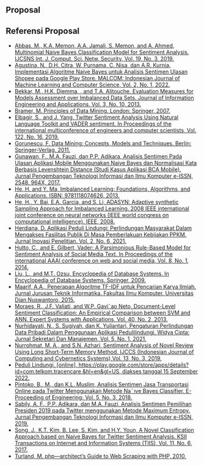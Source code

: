 ## Proposal
## Referensi Proposal
* [Abbas, M., K.A. Memon, A.A. Jamali, S. Memon, and A. Ahmed, Multinomial Naive Bayes Classification Model for Sentiment Analysis. IJCSNS Int. J. Comput. Sci. Netw. Security, Vol. 19, No. 3, 2019.](Referensi/Multinomial_Naive_Bayes_Classification_Model_for_Sentiment_Analysis.pdf)
* [Agustina, N., D.H. Citra, W. Purnama, C. Nisa, dan A.R. Kurnia, Implementasi Algoritme Naive Bayes untuk Analisis Sentimen Ulasan Shopee pada Google Play Store. MALCOM: Indonesian Journal of Machine Learning and Computer Science, Vol. 2, No. 1, 2022.](Referensi/Implementasi_Algoritma_Naive_Bayes_untuk_Analisis_Sentimen.pdf)
* [Bekkar, M., H.K. Djemma, , and T.A. Alitouche, Evaluation Measures for Models Assessment over Imbalanced Data Sets. Journal of Information Engineering and Applications. Vol. 3, No. 10, 2013.](Referensi/Evaluation_Measures_for_Models_Assessment_over_Imbalanced_Data_Sets.pdf)
* [Bramer, M. Principles of Data Mining. London: Springer, 2007.](Referensi/Principles_of_Data_Mining.pdf)
* [Elbagir, S., and J. Yang, Twitter Sentiment Analysis Using Natural Language Toolkit and VADER sentiment. In Proceedings of the international multiconference of engineers and computer scientists, Vol. 122, No. 16, 2019.](Referensi/Twitter_Sentiment_Analysis_Using_Natural_Language_Toolkit_and_VADER_Sentiment.pdf)
* [Gorunescu, F. Data Mining: Concepts, Models and Techniques. Berlin: Springer-Verlag, 2011.](Referensi/Data_Mining_Concepts_Models_and_Techniques.pdf)
* [Gunawan, F., M.A. Fauzi, dan P.P. Adikara, Analisis Sentimen Pada Ulasan Aplikasi Mobile Menggunakan Naive Bayes dan Normalisasi Kata Berbasis Levenshtein Distance (Studi Kasus Aplikasi BCA Mobile). Jurnal Pengembangan Teknologi Informasi dan Ilmu Komputer e-ISSN, 2548, 964X, 2017.](Referensi/Analisis_Sentimen_Pada_Ulasan_Aplikasi_Mobile_Menggunakan_Naive_Bayes_dan_Normalisasi_Kata_Berbasis_Levenshtein_Distance_(Studi_Kasus_Aplikasi_BCA_Mobile).pdf)
* [He, H. and Y. Ma, Imbalanced Learning: Foundations, Algorithms, and Applications. ISBN:
9781118074626, 2013.](Referensi/Imbalanced_Learning_Foundations_Algorithms_and_Applications.pdf)
* [He, H., Y. Bai, E.A. Garcia, and S. Li, ADASYN: Adaptive synthetic Sampling Approach for Imbalanced Learning. 2008 IEEE international joint conference on neural networks (IEEE world congress on computational intelligence). IEEE, 2008.](Referensi/ADASYN_Adaptive_Synthetic_Sampling_Approach_for_Imbalanced.pdf)
* [Herdiana, D. Aplikasi Peduli Lindungi: Perlindungan Masyarakat Dalam Mengakses Fasilitas Publik Di Masa Pemberlakuan Kebijakan PPKM. Jurnal Inovasi Penelitian. Vol. 2, No. 6, 2021.](Referensi/Aplikasi_Peduli_Lindungi_Perlindungan_Masyarakat_dalam_Mengakses_Fasilitas_Publik_di_Masa_Pemberlakuan_Kebijakan_PPKM.pdf)
* [Hutto, C., and E. Gilbert, Vader: A Parsimonious Rule-Based Model for Sentiment Analysis of Social Media Text. In Proceedings of the international AAAI conference on web and social media, Vol. 8, No. 1, 2014.](Referensi/VADER_A_Parsimonious_Rule_based_Model_for_Sentiment_Analysis_of_Social_Media_Text.pdf)
* [Liu, L., and M.T. Ozsu, Encyclopedia of Database Systems. In Encyclopedia of Database
Systems. Springer, 2009.](https://drive.google.com/drive/folders/1nwitddt2TImDFuiJACRKUMEBuB3S1eMD)
* [Maarif, A.A., Penerapan Algoritme TF-IDF untuk Pencarian Karya Ilmiah. Jurnal Jurusan Teknik Informatika. Fakultas Ilmu Komputer. Universitas Dian Nuswantoro, 2015.](Referensi/Penerapan_Algoritma_TF-IDF_untuk_Pencarian_Karya_Ilmiah.pdf)
* [Moraes, R., J.F. Valiati, and W.P. Gavi˜ao Neto, Document-Level Sentiment Classification: An Empirical Comparison between SVM and ANN. Expert Systems with Applications, Vol. 40, No. 2, 2013.](Referensi/Document-level_Sentiment_Classification_An_Empirical_Comparison_between_SVM_and_ANN.pdf)
* [Nurhidayati, N., S. Sugiyah, dan K. Yuliantari, Pengaturan Perlindungan Data Pribadi Dalam Penggunaan Aplikasi Pedulilindungi. Widya Cipta: Jurnal Sekretari Dan Manajemen, Vol. 5, No. 1, 2021.](Referensi/Pengaturan_Perlindungan_Data_Pribadi_Dalam_Penggunaan_Aplikasi_Pedulilindungi.pdf)
* [Nurrohmat, M. A., and S.N. Azhari, Sentiment Analysis of Novel Review Using Long Short-Term Memory Method. IJCCS (Indonesian Journal of Computing and Cybernetics Systems),Vol. 13, No. 3, 2019.](Referensi/Sentiment_Analysis_of_Novel_Review_Using_Long_Short_Term_Memory_Method.pdf)
* [Peduli Lindungi, [online], https://play.google.com/store/apps/details?id=com.telkom.tracencare
&hl=en&gl=US, diakses tanggal 15 September 2022.](https://play.google.com/store/apps/details?id=com.telkom.tracencare&hl=en&gl=US)
* [Pintoko, B., M., dan K.L. Muslim, Analisis Sentimen Jasa Transportasi Online pada Twitter Menggunakan Metode Na¨ıve Bayes Classifier. E-Proceeding of Engineering: Vol. 5, No. 3, 2018.](Referensi/Analisis_Sentimen_Jasa_Transportasi_Online_pada_Twitter_Menggunakan_Metode_Naive_Bayes_Classifier.pdf)
* [Sabily, A. F., P.P. Adikara, dan M.A. Fauzi, Analisis Sentimen Pemilihan Presiden 2019 pada Twitter menggunakan Metode Maximum Entropy. Jurnal Pengembangan Teknologi Informasi dan Ilmu Komputer e-ISSN, 2019.](Referensi/Analisis_Sentimen_Pemilihan_Presiden_2019_pada_Twitter_menggunakan_Metode_Maximum_Entropy.pdf)
* [Song, J., K.T. Kim, B. Lee, S. Kim, and H.Y. Youn, A Novel Classification Approach based on Naive Bayes for Twitter Sentiment Analysis. KSII Transactions on Internet and Information Systems (TIIS), Vol. 11, No. 6, 2017.](Referensi/A_Novel_Classification_Approach_Based_on_Naïve_Bayes_for_Twitter_Sentiment_Analysis.pdf)
* [Turland, M. php—architect’s Guide to Web Scraping with PHP, 2010.](Referensi/php_architect's_Guide_to_Web_Scraping_with_PHP.pdf)
